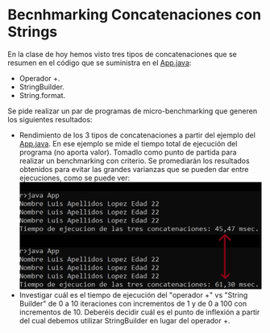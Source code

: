 # Becnhmarking Concatenaciones con Strings
En la clase de hoy hemos visto tres tipos de concatenaciones que se resumen en el código que se suministra en el [App.java](App.java):
- Operador +.
- StringBuilder.
- String.format.

Se pide realizar un par de programas de micro-benchmarking que generen los siguientes resultados:
- Rendimiento de los 3 tipos de concatenaciones a partir del ejemplo del [App.java](App.java). En ese ejemplo se mide el tiempo total de ejecución del programa (no aporta valor). Tomadlo como punto de partida para realizar un benchmarking con criterio. Se promediarán los resultados obtenidos para evitar las grandes varianzas que se pueden dar entre ejecuciones, como se puede ver:
![Output del Benchmark](output.jpg)
- Investigar cuál es el tiempo de ejecución del "operador +" vs "String Builder" de 0 a 10 iteraciones con incrementos de 1 y de 0 a 100 con incrementos de 10. Deberéis decidir cuál es el punto de inflexión a partir del cual debemos utilizar StringBuilder en lugar del operador +.



